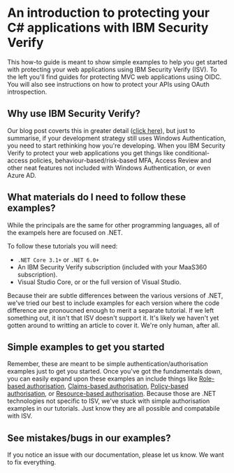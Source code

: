# An introduction to protecting your C# applications with IBM Security Verify

This how-to guide is meant to show simple examples to help you get started with protecting your web applications using IBM Security Verify (ISV). To the left you'll find guides for protecting MVC web applications using OIDC. You will also see instructions on how to protect your APIs using OAuth introspection.

## Why use IBM Security Verify?

Our blog post coverts this in greater detail ([click here](https://www.bmt.ky/protect-your-custom-web-application-with-ibm-security-verify/)), but just to summarise, if your development strategy still uses Windows Authentication, you need to start rethinking how you're developing. When you IBM Security Verify to protect your web applications you get things like conditional-access policies, behaviour-based/risk-based MFA, Access Review and other neat features not included with Windows Authentication, or even Azure AD. 

## What materials do I need to follow these examples?

While the principals are the same for other programming languages, all of the exampels here are focused on .NET. 

To follow these tutorials you will need:

-   `.NET Core 3.1+` or `.NET 6.0+`
-   An IBM Security Verify subscription (included with your MaaS360 subscription).
-   Visual Studio Core, or or the full version of Visual Studio.

Because their are subtle differences between the various versions of .NET, we've tried our best to include examples for each version where the code difference are pronoucned enough to merit a separate tutorial. If we left something out, it isn't that ISV doesn't support it. It's likely we haven't yet gotten around to writting an article to cover it. We're only human, after all.

## Simple examples to get you started

Remember, these are meant to be simple authentication/authorisation examples just to get you started. Once you've got the fundamentals down, you can easily expand upon these examples an include things like [Role-based authorisation](https://docs.microsoft.com/en-us/aspnet/core/security/authorization/roles?view=aspnetcore-6.0), [Claims-based authorisation](https://docs.microsoft.com/en-us/aspnet/core/security/authorization/claims?view=aspnetcore-6.0), [Policy-based authorisation](https://docs.microsoft.com/en-us/aspnet/core/security/authorization/policies?view=aspnetcore-6.0), or [Resource-based authorisation](https://docs.microsoft.com/en-us/aspnet/core/security/authorization/resourcebased?view=aspnetcore-6.0). Because those are .NET technologies not specific to ISV, we've stuck with simple authorisation examples in our tutorials. Just know they are all possible and compatabile with ISV.


## See mistakes/bugs in our examples?

If you notice an issue with our documentation, please let us know. We want to fix everything.